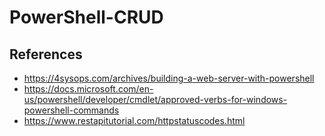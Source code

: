 # PowerShell-CRUD



## References
* https://4sysops.com/archives/building-a-web-server-with-powershell
* https://docs.microsoft.com/en-us/powershell/developer/cmdlet/approved-verbs-for-windows-powershell-commands
* https://www.restapitutorial.com/httpstatuscodes.html